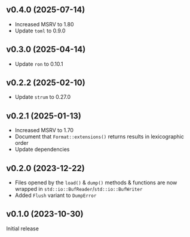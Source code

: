 v0.4.0 (2025-07-14)
-------------------
- Increased MSRV to 1.80
- Update `toml` to 0.9.0

v0.3.0 (2025-04-14)
-------------------
- Update `ron` to 0.10.1

v0.2.2 (2025-02-10)
-------------------
- Update `strum` to 0.27.0

v0.2.1 (2025-01-13)
-------------------
- Increased MSRV to 1.70
- Document that `Format::extensions()` returns results in lexicographic order
- Update dependencies

v0.2.0 (2023-12-22)
-------------------
- Files opened by the `load()` & `dump()` methods & functions are now wrapped
  in `std::io::BufReader`/`std::io::BufWriter`
- Added `Flush` variant to `DumpError`

v0.1.0 (2023-10-30)
-------------------
Initial release
